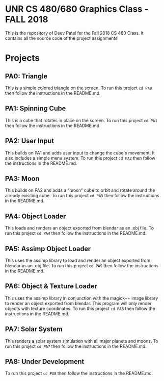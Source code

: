 # UNR CS 480/680 Graphics Class - FALL 2018
This is the repository of Deev Patel for the Fall 2018 CS 480 Class. It contains all the source code of the project assignments

# Projects

## PA0: Triangle
This is a simple colored triangle on the screen. To run this project ```cd PA0``` then follow the instructions in the README.md.

## PA1: Spinning Cube
This is a cube that rotates in place on the screen. To run this project ```cd PA1``` then follow the instructions in the README.md.

## PA2: User Input
This builds on PA1 and adds user input to change the cube's movement. It also includes a simple menu system. To run this project ```cd PA2``` then follow the instructions in the README.md.

## PA3: Moon
This builds on PA2 and adds a "moon" cube to orbit and rotate around the already exisiting cube. To run this project ```cd PA3``` then follow the instructions in the README.md.

## PA4: Object Loader
This loads and renders an object exported from blendar as an .obj file. To run this project ```cd PA4``` then follow the instructions in the README.md.

## PA5: Assimp Object Loader
This uses the assimp library to load and render an object exported from blendar as an .obj file. To run this project ```cd PA5``` then follow the instructions in the README.md.

## PA6: Object & Texture Loader
This uses the assimp library in conjunction with the magick++ image library to render an object exported from blendar. This program will only render objects with texture coordinates. To run this project ```cd PA6``` then follow the instructions in the README.md.

## PA7: Solar System
This renders a solar system simulation with all major planets and moons. To run this project ```cd PA7``` then follow the instructions in the README.md.

## PA8: Under Development
To run this project ```cd PA8``` then follow the instructions in the README.md.

